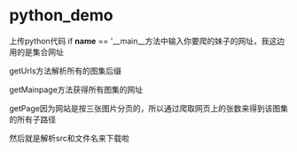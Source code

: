 # python_demo
上传python代码
if __name__ == '__main__方法中输入你要爬的妹子的网址，我这边用的是集合网址

getUrls方法解析所有的图集后缀

getMainpage方法获得所有图集的网址

getPage因为网站是按三张图片分页的，所以通过爬取网页上的张数来得到该图集的所有子路径

然后就是解析src和文件名来下载啦
